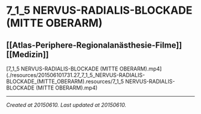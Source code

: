 # 7_1_5 NERVUS-RADIALIS-BLOCKADE (MITTE OBERARM)
 [[Atlas-Periphere-Regionalanästhesie-Filme]] [[Medizin]] 
---



[7\_1\_5 NERVUS-RADIALIS-BLOCKADE (MITTE OBERARM).mp4](./resources/201506101731.27_7_1_5_NERVUS-RADIALIS-BLOCKADE_(MITTE_OBERARM).resources/7_1_5 NERVUS-RADIALIS-BLOCKADE (MITTE OBERARM).mp4)

---

_Created at 20150610._
_Last updated at 20150610._



